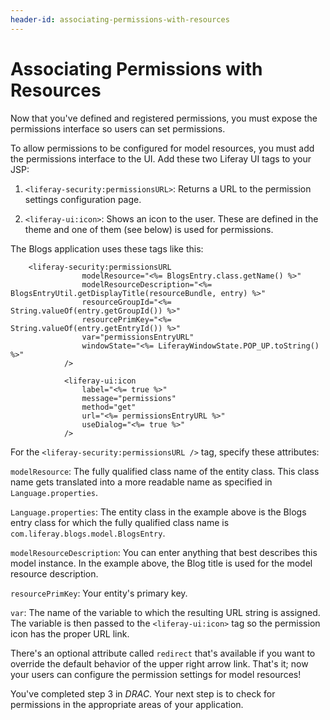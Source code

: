 ```yaml
---
header-id: associating-permissions-with-resources
---
```


# Associating Permissions with Resources

Now that you've defined and registered permissions, you must expose the
permissions interface so users can set permissions. 

To allow permissions to be configured for model resources, you must add the
permissions interface to the UI. Add these two Liferay UI tags to your JSP:

1.  `<liferay-security:permissionsURL>`: Returns a URL to the permission
    settings configuration page. 

2.  `<liferay-ui:icon>`: Shows an icon to the user. These are defined in the
    theme and one of them (see below) is used for permissions. 

The Blogs application uses these tags like this: 

        <liferay-security:permissionsURL
                    modelResource="<%= BlogsEntry.class.getName() %>"
                    modelResourceDescription="<%= BlogsEntryUtil.getDisplayTitle(resourceBundle, entry) %>"
                    resourceGroupId="<%= String.valueOf(entry.getGroupId()) %>"
                    resourcePrimKey="<%= String.valueOf(entry.getEntryId()) %>"
                    var="permissionsEntryURL"
                    windowState="<%= LiferayWindowState.POP_UP.toString() %>"
                />

                <liferay-ui:icon
                    label="<%= true %>"
                    message="permissions"
                    method="get"
                    url="<%= permissionsEntryURL %>"
                    useDialog="<%= true %>"
                />

For the `<liferay-security:permissionsURL />` tag, specify these attributes: 

`modelResource`: The fully qualified class name of the entity class. This
class name gets translated into a more readable name as specified in
`Language.properties`. 

`Language.properties`: The entity class in the example above is the Blogs entry
class for which the fully qualified class name is
`com.liferay.blogs.model.BlogsEntry`.

`modelResourceDescription`: You can enter anything that best describes this
model instance. In the example above, the Blog title is used for the model
resource description. 

`resourcePrimKey`: Your entity's primary key. 

`var`: The name of the variable to which the resulting URL string is assigned.
The variable is then passed to the `<liferay-ui:icon>` tag so the permission
icon has the proper URL link.

There's an optional attribute called `redirect` that's available if you want to
override the default behavior of the upper right arrow link. That's it; now your
users can configure the permission settings for model resources! 

You've completed step 3 in *DRAC*. Your next step is to check for permissions in
the appropriate areas of your application. 
